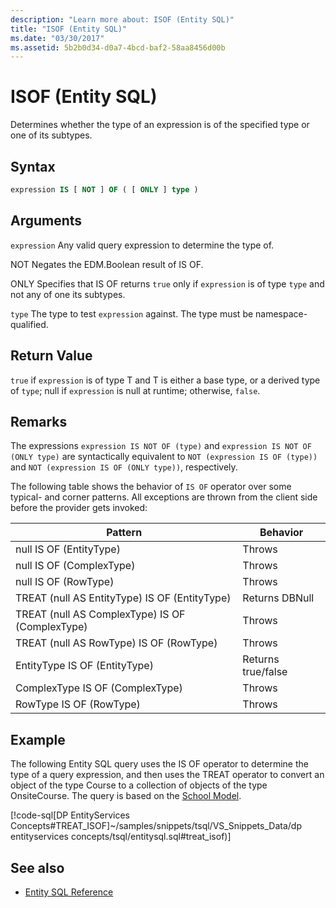 ```yaml
---
description: "Learn more about: ISOF (Entity SQL)"
title: "ISOF (Entity SQL)"
ms.date: "03/30/2017"
ms.assetid: 5b2b0d34-d0a7-4bcd-baf2-58aa8456d00b
---
```

# ISOF (Entity SQL)

Determines whether the type of an expression is of the specified type or one of its subtypes.

## Syntax

```sql
expression IS [ NOT ] OF ( [ ONLY ] type )
```

## Arguments

 `expression`
 Any valid query expression to determine the type of.

 NOT
 Negates the EDM.Boolean result of IS OF.

 ONLY
 Specifies that IS OF returns `true` only if `expression` is of type `type` and not any of one its subtypes.

 `type`
 The type to test `expression` against. The type must be namespace-qualified.

## Return Value

 `true` if `expression` is of type T and T is either a base type, or a derived type of `type`; null if `expression` is null at runtime; otherwise, `false`.

## Remarks

 The expressions `expression IS NOT OF (type)` and `expression IS NOT OF (ONLY type)` are syntactically equivalent to `NOT (expression IS OF (type))` and `NOT (expression IS OF (ONLY type))`, respectively.

 The following table shows the behavior of `IS OF` operator over some typical- and corner patterns. All exceptions are thrown from the client side before the provider gets invoked:

|Pattern|Behavior|
|-------------|--------------|
|null IS OF (EntityType)|Throws|
|null IS OF (ComplexType)|Throws|
|null IS OF (RowType)|Throws|
|TREAT (null AS EntityType) IS OF (EntityType)|Returns DBNull|
|TREAT (null AS ComplexType) IS OF (ComplexType)|Throws|
|TREAT (null AS RowType) IS OF (RowType)|Throws|
|EntityType IS OF (EntityType)|Returns true/false|
|ComplexType IS OF (ComplexType)|Throws|
|RowType IS OF (RowType)|Throws|

## Example

 The following Entity SQL query uses the IS OF operator to determine the type of a query expression, and then uses the TREAT operator to convert an object of the type Course to a collection of objects of the type OnsiteCourse. The query is based on the [School Model](/previous-versions/dotnet/netframework-4.0/bb896300(v=vs.100)).

 [!code-sql[DP EntityServices Concepts#TREAT_ISOF]~/samples/snippets/tsql/VS_Snippets_Data/dp entityservices concepts/tsql/entitysql.sql#treat_isof)]

## See also

- [Entity SQL Reference](entity-sql-reference.md)
